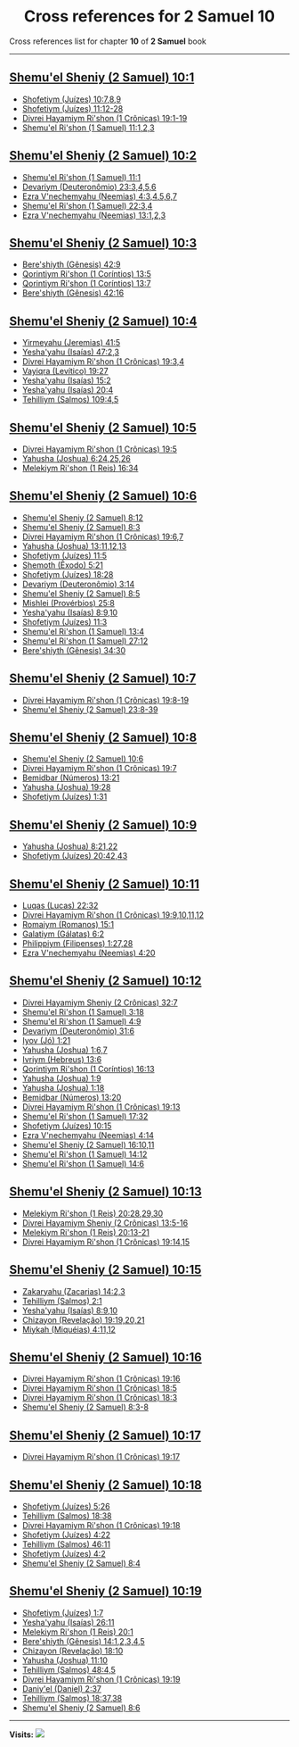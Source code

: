 <div align="center">

# Cross references for **2 Samuel 10**
</div>

Cross references list for chapter **10** of **2 Samuel** book

---

<h2 id="1"><a href="https://bible.ozzuu.com/pt_yah/2Sm/10#1" target="_blank">Shemu'el Sheniy (2 Samuel) 10:1</a></h2>

- [Shofetiym (Juízes) 10:7,8,9](https://bible.ozzuu.com/pt_yah/Jdg/10#7)
- [Shofetiym (Juízes) 11:12-28](https://bible.ozzuu.com/pt_yah/Jdg/11#12)
- [Divrei Hayamiym Ri'shon (1 Crônicas) 19:1-19](https://bible.ozzuu.com/pt_yah/1Ch/19#1)
- [Shemu'el Ri'shon (1 Samuel) 11:1,2,3](https://bible.ozzuu.com/pt_yah/1Sm/11#1)
<h2 id="2"><a href="https://bible.ozzuu.com/pt_yah/2Sm/10#2" target="_blank">Shemu'el Sheniy (2 Samuel) 10:2</a></h2>

- [Shemu'el Ri'shon (1 Samuel) 11:1](https://bible.ozzuu.com/pt_yah/1Sm/11#1)
- [Devariym (Deuteronômio) 23:3,4,5,6](https://bible.ozzuu.com/pt_yah/Deu/23#3)
- [Ezra V'nechemyahu (Neemias) 4:3,4,5,6,7](https://bible.ozzuu.com/pt_yah/Neh/4#3)
- [Shemu'el Ri'shon (1 Samuel) 22:3,4](https://bible.ozzuu.com/pt_yah/1Sm/22#3)
- [Ezra V'nechemyahu (Neemias) 13:1,2,3](https://bible.ozzuu.com/pt_yah/Neh/13#1)
<h2 id="3"><a href="https://bible.ozzuu.com/pt_yah/2Sm/10#3" target="_blank">Shemu'el Sheniy (2 Samuel) 10:3</a></h2>

- [Bere'shiyth (Gênesis) 42:9](https://bible.ozzuu.com/pt_yah/Gen/42#9)
- [Qorintiym Ri'shon (1 Coríntios) 13:5](https://bible.ozzuu.com/pt_yah/1Co/13#5)
- [Qorintiym Ri'shon (1 Coríntios) 13:7](https://bible.ozzuu.com/pt_yah/1Co/13#7)
- [Bere'shiyth (Gênesis) 42:16](https://bible.ozzuu.com/pt_yah/Gen/42#16)
<h2 id="4"><a href="https://bible.ozzuu.com/pt_yah/2Sm/10#4" target="_blank">Shemu'el Sheniy (2 Samuel) 10:4</a></h2>

- [Yirmeyahu (Jeremias) 41:5](https://bible.ozzuu.com/pt_yah/Jer/41#5)
- [Yesha'yahu (Isaías) 47:2,3](https://bible.ozzuu.com/pt_yah/Isa/47#2)
- [Divrei Hayamiym Ri'shon (1 Crônicas) 19:3,4](https://bible.ozzuu.com/pt_yah/1Ch/19#3)
- [Vayiqra (Levítico) 19:27](https://bible.ozzuu.com/pt_yah/Lev/19#27)
- [Yesha'yahu (Isaías) 15:2](https://bible.ozzuu.com/pt_yah/Isa/15#2)
- [Yesha'yahu (Isaías) 20:4](https://bible.ozzuu.com/pt_yah/Isa/20#4)
- [Tehilliym (Salmos) 109:4,5](https://bible.ozzuu.com/pt_yah/Psa/109#4)
<h2 id="5"><a href="https://bible.ozzuu.com/pt_yah/2Sm/10#5" target="_blank">Shemu'el Sheniy (2 Samuel) 10:5</a></h2>

- [Divrei Hayamiym Ri'shon (1 Crônicas) 19:5](https://bible.ozzuu.com/pt_yah/1Ch/19#5)
- [Yahusha (Joshua) 6:24,25,26](https://bible.ozzuu.com/pt_yah/Jos/6#24)
- [Melekiym Ri'shon (1 Reis) 16:34](https://bible.ozzuu.com/pt_yah/1Ki/16#34)
<h2 id="6"><a href="https://bible.ozzuu.com/pt_yah/2Sm/10#6" target="_blank">Shemu'el Sheniy (2 Samuel) 10:6</a></h2>

- [Shemu'el Sheniy (2 Samuel) 8:12](https://bible.ozzuu.com/pt_yah/2Sm/8#12)
- [Shemu'el Sheniy (2 Samuel) 8:3](https://bible.ozzuu.com/pt_yah/2Sm/8#3)
- [Divrei Hayamiym Ri'shon (1 Crônicas) 19:6,7](https://bible.ozzuu.com/pt_yah/1Ch/19#6)
- [Yahusha (Joshua) 13:11,12,13](https://bible.ozzuu.com/pt_yah/Jos/13#11)
- [Shofetiym (Juízes) 11:5](https://bible.ozzuu.com/pt_yah/Jdg/11#5)
- [Shemoth (Êxodo) 5:21](https://bible.ozzuu.com/pt_yah/Exo/5#21)
- [Shofetiym (Juízes) 18:28](https://bible.ozzuu.com/pt_yah/Jdg/18#28)
- [Devariym (Deuteronômio) 3:14](https://bible.ozzuu.com/pt_yah/Deu/3#14)
- [Shemu'el Sheniy (2 Samuel) 8:5](https://bible.ozzuu.com/pt_yah/2Sm/8#5)
- [Mishlei (Provérbios) 25:8](https://bible.ozzuu.com/pt_yah/Pro/25#8)
- [Yesha'yahu (Isaías) 8:9,10](https://bible.ozzuu.com/pt_yah/Isa/8#9)
- [Shofetiym (Juízes) 11:3](https://bible.ozzuu.com/pt_yah/Jdg/11#3)
- [Shemu'el Ri'shon (1 Samuel) 13:4](https://bible.ozzuu.com/pt_yah/1Sm/13#4)
- [Shemu'el Ri'shon (1 Samuel) 27:12](https://bible.ozzuu.com/pt_yah/1Sm/27#12)
- [Bere'shiyth (Gênesis) 34:30](https://bible.ozzuu.com/pt_yah/Gen/34#30)
<h2 id="7"><a href="https://bible.ozzuu.com/pt_yah/2Sm/10#7" target="_blank">Shemu'el Sheniy (2 Samuel) 10:7</a></h2>

- [Divrei Hayamiym Ri'shon (1 Crônicas) 19:8-19](https://bible.ozzuu.com/pt_yah/1Ch/19#8)
- [Shemu'el Sheniy (2 Samuel) 23:8-39](https://bible.ozzuu.com/pt_yah/2Sm/23#8)
<h2 id="8"><a href="https://bible.ozzuu.com/pt_yah/2Sm/10#8" target="_blank">Shemu'el Sheniy (2 Samuel) 10:8</a></h2>

- [Shemu'el Sheniy (2 Samuel) 10:6](https://bible.ozzuu.com/pt_yah/2Sm/10#6)
- [Divrei Hayamiym Ri'shon (1 Crônicas) 19:7](https://bible.ozzuu.com/pt_yah/1Ch/19#7)
- [Bemidbar (Números) 13:21](https://bible.ozzuu.com/pt_yah/Num/13#21)
- [Yahusha (Joshua) 19:28](https://bible.ozzuu.com/pt_yah/Jos/19#28)
- [Shofetiym (Juízes) 1:31](https://bible.ozzuu.com/pt_yah/Jdg/1#31)
<h2 id="9"><a href="https://bible.ozzuu.com/pt_yah/2Sm/10#9" target="_blank">Shemu'el Sheniy (2 Samuel) 10:9</a></h2>

- [Yahusha (Joshua) 8:21,22](https://bible.ozzuu.com/pt_yah/Jos/8#21)
- [Shofetiym (Juízes) 20:42,43](https://bible.ozzuu.com/pt_yah/Jdg/20#42)
<h2 id="11"><a href="https://bible.ozzuu.com/pt_yah/2Sm/10#11" target="_blank">Shemu'el Sheniy (2 Samuel) 10:11</a></h2>

- [Luqas (Lucas) 22:32](https://bible.ozzuu.com/pt_yah/Luk/22#32)
- [Divrei Hayamiym Ri'shon (1 Crônicas) 19:9,10,11,12](https://bible.ozzuu.com/pt_yah/1Ch/19#9)
- [Romaiym (Romanos) 15:1](https://bible.ozzuu.com/pt_yah/Rom/15#1)
- [Galatiym (Gálatas) 6:2](https://bible.ozzuu.com/pt_yah/Gal/6#2)
- [Philippiym (Filipenses) 1:27,28](https://bible.ozzuu.com/pt_yah/Php/1#27)
- [Ezra V'nechemyahu (Neemias) 4:20](https://bible.ozzuu.com/pt_yah/Neh/4#20)
<h2 id="12"><a href="https://bible.ozzuu.com/pt_yah/2Sm/10#12" target="_blank">Shemu'el Sheniy (2 Samuel) 10:12</a></h2>

- [Divrei Hayamiym Sheniy (2 Crônicas) 32:7](https://bible.ozzuu.com/pt_yah/2Ch/32#7)
- [Shemu'el Ri'shon (1 Samuel) 3:18](https://bible.ozzuu.com/pt_yah/1Sm/3#18)
- [Shemu'el Ri'shon (1 Samuel) 4:9](https://bible.ozzuu.com/pt_yah/1Sm/4#9)
- [Devariym (Deuteronômio) 31:6](https://bible.ozzuu.com/pt_yah/Deu/31#6)
- [Iyov (Jó) 1:21](https://bible.ozzuu.com/pt_yah/Job/1#21)
- [Yahusha (Joshua) 1:6,7](https://bible.ozzuu.com/pt_yah/Jos/1#6)
- [Ivriym (Hebreus) 13:6](https://bible.ozzuu.com/pt_yah/Heb/13#6)
- [Qorintiym Ri'shon (1 Coríntios) 16:13](https://bible.ozzuu.com/pt_yah/1Co/16#13)
- [Yahusha (Joshua) 1:9](https://bible.ozzuu.com/pt_yah/Jos/1#9)
- [Yahusha (Joshua) 1:18](https://bible.ozzuu.com/pt_yah/Jos/1#18)
- [Bemidbar (Números) 13:20](https://bible.ozzuu.com/pt_yah/Num/13#20)
- [Divrei Hayamiym Ri'shon (1 Crônicas) 19:13](https://bible.ozzuu.com/pt_yah/1Ch/19#13)
- [Shemu'el Ri'shon (1 Samuel) 17:32](https://bible.ozzuu.com/pt_yah/1Sm/17#32)
- [Shofetiym (Juízes) 10:15](https://bible.ozzuu.com/pt_yah/Jdg/10#15)
- [Ezra V'nechemyahu (Neemias) 4:14](https://bible.ozzuu.com/pt_yah/Neh/4#14)
- [Shemu'el Sheniy (2 Samuel) 16:10,11](https://bible.ozzuu.com/pt_yah/2Sm/16#10)
- [Shemu'el Ri'shon (1 Samuel) 14:12](https://bible.ozzuu.com/pt_yah/1Sm/14#12)
- [Shemu'el Ri'shon (1 Samuel) 14:6](https://bible.ozzuu.com/pt_yah/1Sm/14#6)
<h2 id="13"><a href="https://bible.ozzuu.com/pt_yah/2Sm/10#13" target="_blank">Shemu'el Sheniy (2 Samuel) 10:13</a></h2>

- [Melekiym Ri'shon (1 Reis) 20:28,29,30](https://bible.ozzuu.com/pt_yah/1Ki/20#28)
- [Divrei Hayamiym Sheniy (2 Crônicas) 13:5-16](https://bible.ozzuu.com/pt_yah/2Ch/13#5)
- [Melekiym Ri'shon (1 Reis) 20:13-21](https://bible.ozzuu.com/pt_yah/1Ki/20#13)
- [Divrei Hayamiym Ri'shon (1 Crônicas) 19:14,15](https://bible.ozzuu.com/pt_yah/1Ch/19#14)
<h2 id="15"><a href="https://bible.ozzuu.com/pt_yah/2Sm/10#15" target="_blank">Shemu'el Sheniy (2 Samuel) 10:15</a></h2>

- [Zakaryahu (Zacarias) 14:2,3](https://bible.ozzuu.com/pt_yah/Zec/14#2)
- [Tehilliym (Salmos) 2:1](https://bible.ozzuu.com/pt_yah/Psa/2#1)
- [Yesha'yahu (Isaías) 8:9,10](https://bible.ozzuu.com/pt_yah/Isa/8#9)
- [Chizayon (Revelação) 19:19,20,21](https://bible.ozzuu.com/pt_yah/Rev/19#19)
- [Miykah (Miquéias) 4:11,12](https://bible.ozzuu.com/pt_yah/Mic/4#11)
<h2 id="16"><a href="https://bible.ozzuu.com/pt_yah/2Sm/10#16" target="_blank">Shemu'el Sheniy (2 Samuel) 10:16</a></h2>

- [Divrei Hayamiym Ri'shon (1 Crônicas) 19:16](https://bible.ozzuu.com/pt_yah/1Ch/19#16)
- [Divrei Hayamiym Ri'shon (1 Crônicas) 18:5](https://bible.ozzuu.com/pt_yah/1Ch/18#5)
- [Divrei Hayamiym Ri'shon (1 Crônicas) 18:3](https://bible.ozzuu.com/pt_yah/1Ch/18#3)
- [Shemu'el Sheniy (2 Samuel) 8:3-8](https://bible.ozzuu.com/pt_yah/2Sm/8#3)
<h2 id="17"><a href="https://bible.ozzuu.com/pt_yah/2Sm/10#17" target="_blank">Shemu'el Sheniy (2 Samuel) 10:17</a></h2>

- [Divrei Hayamiym Ri'shon (1 Crônicas) 19:17](https://bible.ozzuu.com/pt_yah/1Ch/19#17)
<h2 id="18"><a href="https://bible.ozzuu.com/pt_yah/2Sm/10#18" target="_blank">Shemu'el Sheniy (2 Samuel) 10:18</a></h2>

- [Shofetiym (Juízes) 5:26](https://bible.ozzuu.com/pt_yah/Jdg/5#26)
- [Tehilliym (Salmos) 18:38](https://bible.ozzuu.com/pt_yah/Psa/18#38)
- [Divrei Hayamiym Ri'shon (1 Crônicas) 19:18](https://bible.ozzuu.com/pt_yah/1Ch/19#18)
- [Shofetiym (Juízes) 4:22](https://bible.ozzuu.com/pt_yah/Jdg/4#22)
- [Tehilliym (Salmos) 46:11](https://bible.ozzuu.com/pt_yah/Psa/46#11)
- [Shofetiym (Juízes) 4:2](https://bible.ozzuu.com/pt_yah/Jdg/4#2)
- [Shemu'el Sheniy (2 Samuel) 8:4](https://bible.ozzuu.com/pt_yah/2Sm/8#4)
<h2 id="19"><a href="https://bible.ozzuu.com/pt_yah/2Sm/10#19" target="_blank">Shemu'el Sheniy (2 Samuel) 10:19</a></h2>

- [Shofetiym (Juízes) 1:7](https://bible.ozzuu.com/pt_yah/Jdg/1#7)
- [Yesha'yahu (Isaías) 26:11](https://bible.ozzuu.com/pt_yah/Isa/26#11)
- [Melekiym Ri'shon (1 Reis) 20:1](https://bible.ozzuu.com/pt_yah/1Ki/20#1)
- [Bere'shiyth (Gênesis) 14:1,2,3,4,5](https://bible.ozzuu.com/pt_yah/Gen/14#1)
- [Chizayon (Revelação) 18:10](https://bible.ozzuu.com/pt_yah/Rev/18#10)
- [Yahusha (Joshua) 11:10](https://bible.ozzuu.com/pt_yah/Jos/11#10)
- [Tehilliym (Salmos) 48:4,5](https://bible.ozzuu.com/pt_yah/Psa/48#4)
- [Divrei Hayamiym Ri'shon (1 Crônicas) 19:19](https://bible.ozzuu.com/pt_yah/1Ch/19#19)
- [Daniy'el (Daniel) 2:37](https://bible.ozzuu.com/pt_yah/Dan/2#37)
- [Tehilliym (Salmos) 18:37,38](https://bible.ozzuu.com/pt_yah/Psa/18#37)
- [Shemu'el Sheniy (2 Samuel) 8:6](https://bible.ozzuu.com/pt_yah/2Sm/8#6)


---

**Visits:**
![](https://profile-counter.glitch.me/visitCounter_crossrefs12/count.svg)
